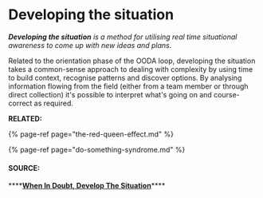 # Developing the situation

_**Developing the situation** is a method for utilising real time situational awareness to come up with new ideas and plans._

Related to the orientation phase of the OODA loop, developing the situation takes a common-sense approach to dealing with complexity by using time to build context, recognise patterns and discover options. By analysing information flowing from the field \(either from a team member or through direct collection\) it's possible to interpret what's going on and course-correct as required. 

**RELATED:** 

{% page-ref page="the-red-queen-effect.md" %}

{% page-ref page="do-something-syndrome.md" %}

#### SOURCE: 

\*\*\*\*[**When In Doubt, Develop The Situation**](https://redteams.net/redteaming/2014/when-in-doubt-develop-the-situation)\*\*\*\*



